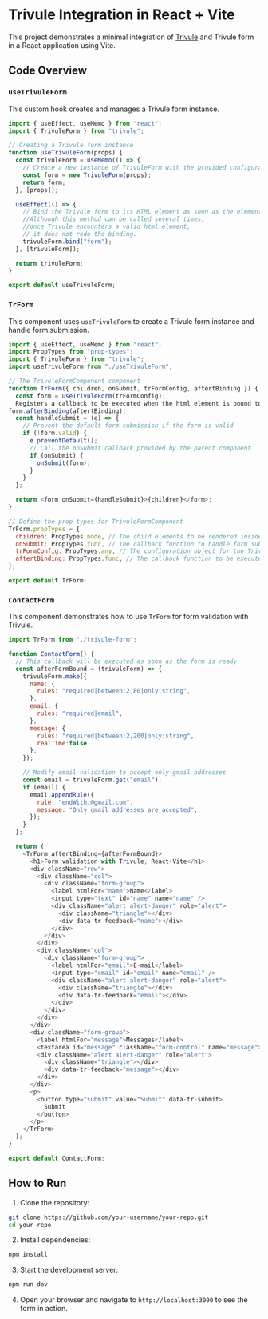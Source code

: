# Trivule Integration in React + Vite

This project demonstrates a minimal integration of [Trivule](https://github.com/trivule/trivule) and Trivule form in a React application using Vite. 

## Code Overview

### `useTrivuleForm`

This custom hook creates and manages a Trivule form instance.

```javascript
import { useEffect, useMemo } from "react";
import { TrivuleForm } from "trivule";

// Creating a Trivule form instance
function useTrivuleForm(props) {
  const trivuleForm = useMemo(() => {
    // Create a new instance of TrivuleForm with the provided configuration
    const form = new TrivuleForm(props);
    return form;
  }, [props]);

  useEffect(() => {
    // Bind the Trivule form to its HTML element as soon as the element is ready
    //Although this method can be called several times, 
    //once Trivule encounters a valid html element,
    // it does not redo the binding.
    trivuleForm.bind("form");
  }, [trivuleForm]);

  return trivuleForm;
}

export default useTrivuleForm;
```

### `TrForm`

This component uses `useTrivuleForm` to create a Trivule form instance and handle form submission.

```javascript
import { useEffect, useMemo } from "react";
import PropTypes from "prop-types";
import { TrivuleForm } from "trivule";
import useTrivuleForm from "./useTrivuleForm";

// The TrivuleFormComponent component
function TrForm({ children, onSubmit, trFormConfig, aftertBinding }) {
  const form = useTrivuleForm(trFormConfig);
  Registers a callback to be executed when the html element is bound to Trivule. For example, field validation
form.afterBinding(aftertBinding);
  const handleSubmit = (e) => {
    // Prevent the default form submission if the form is valid
    if (!form.valid) {
      e.preventDefault();
      // Call the onSubmit callback provided by the parent component
      if (onSubmit) {
        onSubmit(form);
      }
    }
  };

  return <form onSubmit={handleSubmit}>{children}</form>;
}

// Define the prop types for TrivuleFormComponent
TrForm.propTypes = {
  children: PropTypes.node, // The child elements to be rendered inside the form
  onSubmit: PropTypes.func, // The callback function to handle form submission
  trFormConfig: PropTypes.any, // The configuration object for the Trivule form
  aftertBinding: PropTypes.func, // The callback function to be executed after the form is bound
};

export default TrForm;
```

### `ContactForm`

This component demonstrates how to use `TrForm` for form validation with Trivule.

```javascript
import TrForm from "./trivule-form";

function ContactForm() {
  // This callback will be executed as soon as the form is ready.
  const afterFormBound = (trivuleForm) => {
    trivuleForm.make({
      name: {
        rules: "required|between:2,80|only:string",
      },
      email: {
        rules: "required|email",
      },
      message: {
        rules: "required|between:2,200|only:string",
        realTime:false
      },
    });

    // Modify email validation to accept only gmail addresses
    const email = trivuleForm.get("email");
    if (email) {
      email.appendRule({
        rule: "endWith:@gmail.com",
        message: "Only gmail addresses are accepted",
      });
    }
  };

  return (
    <TrForm aftertBinding={afterFormBound}>
      <h1>Form validation with Trivule, React+Vite</h1>
      <div className="row">
        <div className="col">
          <div className="form-group">
            <label htmlFor="name">Name</label>
            <input type="text" id="name" name="name" />
            <div className="alert alert-danger" role="alert">
              <div className="triangle"></div>
              <div data-tr-feedback="name"></div>
            </div>
          </div>
        </div>
        <div className="col">
          <div className="form-group">
            <label htmlFor="email">E-mail</label>
            <input type="email" id="email" name="email" />
            <div className="alert alert-danger" role="alert">
              <div className="triangle"></div>
              <div data-tr-feedback="email"></div>
            </div>
          </div>
        </div>
      </div>
      <div className="form-group">
        <label htmlFor="message">Messages</label>
        <textarea id="message" className="form-control" name="message"></textarea>
        <div className="alert alert-danger" role="alert">
          <div className="triangle"></div>
          <div data-tr-feedback="message"></div>
        </div>
      </div>
      <p>
        <button type="submit" value="Submit" data-tr-submit>
          Submit
        </button>
      </p>
    </TrForm>
  );
}

export default ContactForm;
```

## How to Run

1. Clone the repository:

```bash
git clone https://github.com/your-username/your-repo.git
cd your-repo
```

2. Install dependencies:

```bash
npm install
```

3. Start the development server:

```bash
npm run dev
```

4. Open your browser and navigate to `http://localhost:3000` to see the form in action.
